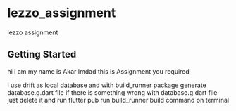 # lezzo_assignment

lezzo assignment

## Getting Started
hi i am my name is Akar Imdad
this is Assignment you required

i use drift as local database
and with build_runner package generate database.g.dart file
if there is something wrong with database.g.dart file just delete it and run
flutter pub run build_runner build     command on terminal


